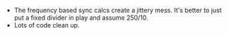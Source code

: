 * The frequency based sync calcs create a jittery mess. It's better to just put a fixed divider in play and assume 250/10.
* Lots of code clean up.
